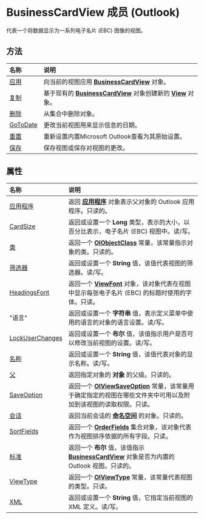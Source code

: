 
# BusinessCardView 成员 (Outlook)


代表一个将数据显示为一系列电子名片 (EBC) 图像的视图。


## 方法



|**名称**|**说明**|
|:-----|:-----|
|[应用](4a64b59e-0d52-8439-30bb-32d0624cf28a.md)|向当前的视图应用  **[BusinessCardView](83706cf8-080c-fbf0-9381-5801a2dd4dfd.md)** 对象。|
|[复制](9a0a1a14-87bd-ff53-6643-5e11a07733a1.md)|基于现有的  **[BusinessCardView](83706cf8-080c-fbf0-9381-5801a2dd4dfd.md)** 对象创建新的 **[View](41c8d149-9912-1685-4c8b-3c849cc6f1ed.md)** 对象。|
|[删除](0f771496-ef4a-1c2e-49b4-19f786bff055.md)|从集合中删除对象。|
|[GoToDate](110b8ba2-c441-cfcc-77bc-f55715a9f2ed.md)|更改当前视图用来显示信息的日期。|
|[重置](ab5c93cd-d763-c35a-05a1-f262d994fd0b.md)|重新设置内置Microsoft Outlook查看为其原始设置。|
|[保存](9d3d85b7-4ed1-fea3-abb1-7506a0851b50.md)|保存视图或保存对视图的更改。|

## 属性



|**名称**|**说明**|
|:-----|:-----|
|[应用程序](3cb74b7f-9320-9e14-6b2f-3ff79cdde550.md)|返回 **[应用程序](797003e7-ecd1-eccb-eaaf-32d6ddde8348.md)** 对象表示父对象的 Outlook 应用程序。只读的。|
|[CardSize](0a1cbe6d-cc1a-1701-fe43-8704002b2212.md)|返回或设置一个 **Long** 类型，表示的大小，以百分比表示，电子名片 (EBC) 视图中。读/写。|
|[类](761ee3a5-1a56-db31-52e6-4408f8c2a0f0.md)|返回一个 **[OlObjectClass](33d724b3-df3c-2a7f-a80f-93b66d96f588.md)** 常量，该常量指示对象的类。只读的。|
|[筛选器](4f799ccc-dfb6-15dd-d5f4-9f1a04efa280.md)|返回或设置一个 **String** 值，该值代表视图的筛选器。读/写。|
|[HeadingsFont](760529d2-c197-7d01-3d1a-6c59c50fe1f9.md)|返回一个  **[ViewFont](cbd7c6ce-f49a-1627-0ad9-a019911fb47b.md)** 对象，该对象代表在视图中显示每张电子名片 (EBC) 的标题时使用的字体。只读。|
|"语言"[](4ddc6c63-3402-15ae-bcb7-7eab0d423bb3.md)|返回或设置一个 **字符串** 值，表示定义菜单中使用的语言的对象的语言设置。读/写。|
|[LockUserChanges](61867505-136e-49d8-f3be-8178b5d53860.md)|返回或设置一个 **布尔** 值，该值指示用户是否可以修改当前视图的设置。读/写。|
|[名称](15e71319-aa07-0a4d-a9d2-efb367927b4e.md)|返回或设置一个 **String** 值，该值代表对象的显示名称。读/写。|
|[父](45d7c0f1-7979-9f37-ea23-88040d238bf6.md)|返回指定对象的 **对象** 的父级。只读的。|
|[SaveOption](d8d54e07-b050-f070-1ac0-0af3ef026f63.md)|返回一个  **[OlViewSaveOption](c08bab4d-ecdd-a2ac-1cdc-fa910f9585e0.md)** 常量，该常量用于确定指定的视图在哪些文件夹中可用以及附加到该视图的读取权限。只读。|
|[会话](18e5fb02-1d57-3c47-74ed-0409d734b4cb.md)|返回当前会话的 **[命名空间](f0dcaa19-07f5-5d42-a3bf-2e42b7885644.md)** 的对象。只读的。|
|[SortFields](7ed8c4b9-712f-3efd-8d5a-2d39f1d0e7d2.md)|返回一个  **[OrderFields](e115fb80-352d-fd2e-c1c3-d266776fe122.md)** 集合对象，该对象代表作为视图排序依据的所有字段。只读。|
|[标准](b14971c1-551e-5a00-e712-46d49806dfab.md)|返回一个 **布尔** 值，该值指示 **[BusinessCardView](83706cf8-080c-fbf0-9381-5801a2dd4dfd.md)** 对象是否为内置的 Outlook 视图。只读的。|
|[ViewType](afafdf28-b090-a108-9550-9befcbd98e60.md)|返回一个  **[OlViewType](f2fec9d0-55c2-0991-0e1b-4dd653fdf09d.md)** 常量，该常量代表视图的类型。只读。|
|[XML](da381070-28e8-bace-b15f-1c01a35491b8.md)|返回或设置一个 **String** 值，它指定当前视图的 XML 定义。读/写。|

